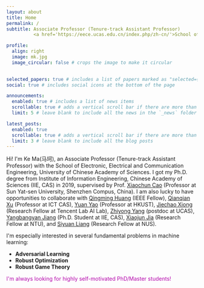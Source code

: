 ```yaml
---
layout: about
title: Home
permalink: /
subtitle: Associate Professor (Tenure-track Assistant Professor) 
          <a href='https://eece.ucas.edu.cn/index.php/zh-cn/'>School of Electronic, Electrical and Communication Engineering, UCAS</a>. 

profile:
  align: right
  image: mk.jpg
  image_circular: false # crops the image to make it circular
  

selected_papers: true # includes a list of papers marked as "selected={true}"
social: true # includes social icons at the bottom of the page

announcements:
  enabled: true # includes a list of news items
  scrollable: true # adds a vertical scroll bar if there are more than 3 news items
  limit: 5 # leave blank to include all the news in the `_news` folder

latest_posts:
  enabled: true
  scrollable: true # adds a vertical scroll bar if there are more than 3 new posts items
  limit: 3 # leave blank to include all the blog posts
---
```


Hi! I'm Ke Ma(马坷), an Associate Professor (Tenure-track Assistant Professor) with the School of Electronic, Electrical and Communication Engineering, University of Chinese Academy of Sciences. I got my Ph.D. degree from Institute of Information Engineering, Chinese Academy of Sciences (IIE, CAS) in 2019, supervised by Prof. [Xiaochun Cao](http://people.ucas.ac.cn/~xiaochun) (Professor at Sun Yat-sen University, Shenzhen Compus, China). I am also lucky to have opportunities to collaborate with [Qingming Huang](https://qmhuang-ucas.github.io/) (IEEE Fellow), [Qianqian Xu](https://qianqianxu010.github.io/) (Professor at ICT CAS), [Yuan Yao](https://yao-lab.github.io/) (Professor at HKUST), [Jiechao Xiong](https://scholar.google.com/citations?user=X8YIcKEAAAAJ&hl=zh-CN) (Research Fellow at Tencent Lab AI Lab), [Zhiyong Yang](https://joshuaas.github.io/) (postdoc at UCAS), [Yangbangyan Jiang](https://scholar.google.com/citations?user=h4Zm5d8AAAAJ&hl=zh-CN) (Ph.D. Student at IIE, CAS), [Xiaojun Jia](https://jiaxiaojunqaq.github.io/) (Research Fellow at NTU), and [Siyuan Liang](https://liangsiyuan21.github.io/) (Research Fellow at NUS).

I'm especially interested in several fundamental problems in machine learning:

- <a  style="font-weight: bold;">Adversarial Learning</a>
- <a  style="font-weight: bold;">Robust Optimization</a>
- <a  style="font-weight: bold;">Robust Game Theory</a>

<span style="color: #b509ac">I'm always looking for highly self-motivated PhD/Master students!</span>

